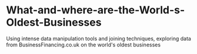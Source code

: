 # What-and-where-are-the-World-s-Oldest-Businesses
Using intense data manipulation tools and joining techniques, exploring data  from BusinessFinancing.co.uk on the world's oldest businesses
